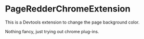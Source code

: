 # PageRedderChromeExtension

This is a Devtools extension to change the page background color. 

Nothing fancy, just trying out chrome plug-ins.
